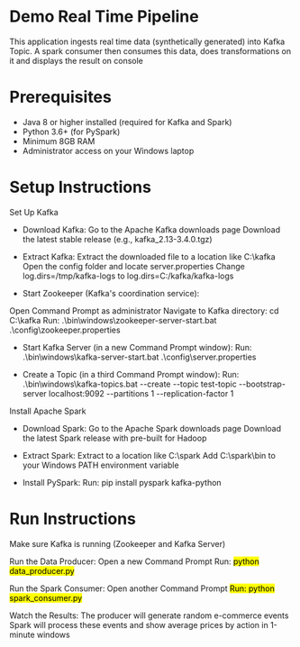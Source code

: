 # Demo Real Time Pipeline
This application ingests real time data (synthetically generated) into Kafka Topic. A spark consumer then consumes this data, does transformations on it and displays the result
on console

# Prerequisites

* Java 8 or higher installed (required for Kafka and Spark)
* Python 3.6+ (for PySpark)
* Minimum 8GB RAM
* Administrator access on your Windows laptop

# Setup Instructions
Set Up Kafka

* Download Kafka:
Go to the Apache Kafka downloads page
Download the latest stable release (e.g., kafka_2.13-3.4.0.tgz)

* Extract Kafka:
Extract the downloaded file to a location like C:\kafka
Open the config folder and locate server.properties
Change log.dirs=/tmp/kafka-logs to log.dirs=C:/kafka/kafka-logs

* Start Zookeeper (Kafka's coordination service):

Open Command Prompt as administrator
Navigate to Kafka directory: cd C:\kafka
Run: .\bin\windows\zookeeper-server-start.bat .\config\zookeeper.properties

* Start Kafka Server (in a new Command Prompt window):
Run: .\bin\windows\kafka-server-start.bat .\config\server.properties

* Create a Topic (in a third Command Prompt window):
Run: .\bin\windows\kafka-topics.bat --create --topic test-topic --bootstrap-server localhost:9092 --partitions 1 --replication-factor 1

Install Apache Spark

* Download Spark:
Go to the Apache Spark downloads page
Download the latest Spark release with pre-built for Hadoop

* Extract Spark:
Extract to a location like C:\spark
Add C:\spark\bin to your Windows PATH environment variable

* Install PySpark:
Run: pip install pyspark kafka-python

# Run Instructions
Make sure Kafka is running (Zookeeper and Kafka Server)

Run the Data Producer:
Open a new Command Prompt
Run: <mark>python data_producer.py</mark>

Run the Spark Consumer:
Open another Command Prompt
<mark>Run: python spark_consumer.py</mark>

Watch the Results:
The producer will generate random e-commerce events
Spark will process these events and show average prices by action in 1-minute windows
